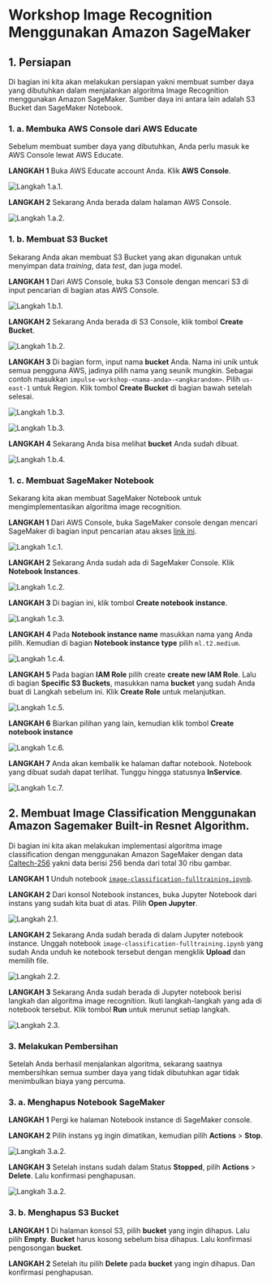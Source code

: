 # Workshop Image Recognition Menggunakan Amazon SageMaker

## 1. Persiapan

Di bagian ini kita akan melakukan persiapan yakni membuat sumber daya yang dibutuhkan dalam menjalankan algoritma Image Recognition menggunakan Amazon SageMaker. Sumber daya ini antara lain adalah S3 Bucket dan SageMaker Notebook. 

### 1. a. Membuka AWS Console dari AWS Educate

Sebelum membuat sumber daya yang dibutuhkan, Anda perlu masuk ke AWS Console lewat AWS Educate.

**LANGKAH 1** Buka AWS Educate account Anda. Klik **AWS Console**.

![Langkah 1.a.1.](images/step-1.png)

**LANGKAH 2** Sekarang Anda berada dalam halaman AWS Console.

![Langkah 1.a.2.](images/step-2.png)

### 1. b. Membuat S3 Bucket

Sekarang Anda akan membuat S3 Bucket yang akan digunakan untuk menyimpan data _training_, data _test_, dan juga model.

**LANGKAH 1** Dari AWS Console, buka S3 Console dengan mencari S3 di input pencarian di bagian atas AWS Console.

![Langkah 1.b.1.](images/step-3.png)

**LANGKAH 2** Sekarang Anda berada di S3 Console, klik tombol **Create Bucket**.

![Langkah 1.b.2.](images/step-4.png)

**LANGKAH 3** Di bagian form, input nama __bucket__ Anda. Nama ini unik untuk semua pengguna AWS, jadinya pilih nama yang seunik mungkin. Sebagai contoh masukkan `impulse-workshop-<nama-anda>-<angkarandom>`. Pilih `us-east-1` untuk Region. Klik tombol **Create Bucket** di bagian bawah setelah selesai.

![Langkah 1.b.3.](images/step-5.png)

![Langkah 1.b.3.](images/step-6.png)

**LANGKAH 4** Sekarang Anda bisa melihat __bucket__ Anda sudah dibuat.

![Langkah 1.b.4.](images/step-7.png)

### 1. c. Membuat SageMaker Notebook

Sekarang kita akan membuat SageMaker Notebook untuk mengimplementasikan algoritma image recognition.

**LANGKAH 1** Dari AWS Console, buka SageMaker console dengan mencari SageMaker di bagian input pencarian atau akses [link ini](https://console.aws.amazon.com/sagemaker/home).

![Langkah 1.c.1.](images/step-9.png) 

**LANGKAH 2** Sekarang Anda sudah ada di SageMaker Console. Klik **Notebook Instances**.

![Langkah 1.c.2.](images/step-10.png) 

**LANGKAH 3** Di bagian ini, klik tombol **Create notebook instance**.

![Langkah 1.c.3.](images/step-11.png)

**LANGKAH 4** Pada **Notebook instance name** masukkan nama yang Anda pilih. Kemudian di bagian **Notebook instance type** pilih `ml.t2.medium`.

![Langkah 1.c.4.](images/step-12.png)

**LANGKAH 5** Pada bagian **IAM Role** pilih create **create new IAM Role**. Lalu di bagian **Specific S3 Buckets**, masukkan nama __bucket__ yang sudah Anda buat di Langkah sebelum ini. Klik **Create Role** untuk melanjutkan.

![Langkah 1.c.5.](images/step-13.png)

**LANGKAH 6** Biarkan pilihan yang lain, kemudian klik tombol **Create notebook instance**

![Langkah 1.c.6.](images/step-14.png)

**LANGKAH 7** Anda akan kembalik ke halaman daftar notebook. Notebook yang dibuat sudah dapat terlihat. Tunggu hingga statusnya **InService**.

![Langkah 1.c.7.](images/step-15.png)

## 2. Membuat Image Classification Menggunakan Amazon Sagemaker Built-in Resnet Algorithm.

Di bagian ini kita akan melakukan implementasi algoritma image classification dengan menggunakan Amazon SageMaker dengan data [Caltech-256](https://authors.library.caltech.edu/7694/) yakni data berisi 256 benda dari total 30 ribu gambar.

**LANGKAH 1** Unduh notebook [`image-classification-fulltraining.ipynb`](res/image-classification-fulltraining.ipynb).

**LANGKAH 2** Dari konsol Notebook instances, buka Jupyter Notebook dari instans yang sudah kita buat di atas. Pilih **Open Jupyter**.

![Langkah 2.1.](images/step-15.png)

**LANGKAH 2** Sekarang Anda sudah berada di dalam Jupyter notebook instance. Unggah notebook `image-classification-fulltraining.ipynb` yang sudah Anda unduh ke notebook tersebut dengan mengklik **Upload** dan memilih file.

![Langkah 2.2.](images/step-17.png)

**LANGKAH 3** Sekarang Anda sudah berada di Jupyter notebook berisi langkah dan algoritma image recognition. Ikuti langkah-langkah yang ada di notebook tersebut. Klik tombol **Run** untuk merunut setiap langkah.

![Langkah 2.3.](images/step-18.png)

### 3. Melakukan Pembersihan

Setelah Anda berhasil menjalankan algoritma, sekarang saatnya membersihkan semua sumber daya yang tidak dibutuhkan agar tidak menimbulkan biaya yang percuma.

### 3. a. Menghapus Notebook SageMaker

**LANGKAH 1** Pergi ke halaman Notebook instance di SageMaker console. 

**LANGKAH 2** Pilih instans yg ingin dimatikan, kemudian pilih **Actions** > **Stop**.

![Langkah 3.a.2.](images/step-19.png)

**LANGKAH 3** Setelah instans sudah dalam Status **Stopped**, pilih **Actions** > **Delete**. Lalu konfirmasi penghapusan.

![Langkah 3.a.2.](images/step-20.png)

### 3. b. Menghapus S3 Bucket

**LANGKAH 1** Di halaman konsol S3, pilih __bucket__ yang ingin dihapus. Lalu pilih **Empty**. __Bucket__ harus kosong sebelum bisa dihapus. Lalu konfirmasi pengosongan __bucket__.

**LANGKAH 2** Setelah itu pilih **Delete** pada __bucket__ yang ingin dihapus. Dan konfirmasi penghapusan.
